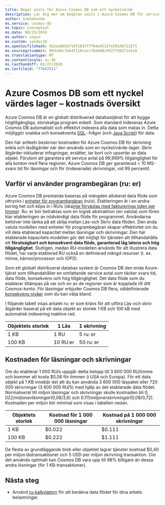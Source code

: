 ```yaml
---
title: Begär units för Azure Cosmos DB som ett nyckelvärde
description: Lär dig mer om begäran units i Azure Cosmos DB för skrivning enkla och läsåtgärder när den används som en nyckel/värde-lager.
author: SnehaGunda
ms.service: cosmos-db
ms.topic: conceptual
ms.date: 08/23/2019
ms.author: sngun
ms.custom: seodec18
ms.openlocfilehash: 5b2ee8b5bf19f16d7f7f04e9515fe591db7132f1
ms.sourcegitcommit: 96dc60c7eb4f210cacc78de88c9527f302f141a9
ms.translationtype: MT
ms.contentlocale: sv-SE
ms.lasthandoff: 02/27/2020
ms.locfileid: "77647511"
---
```

# <a name="azure-cosmos-db-as-a-key-value-store--cost-overview"></a>Azure Cosmos DB som ett nyckel värdes lager – kostnads översikt

Azure Cosmos DB är en globalt distribuerad databastjänst för att bygga högtillgängliga, storskaliga program enkelt. Som standard indexeras Azure Cosmos DB automatiskt och effektivt indexera alla data som matas in. Detta möjliggör snabba och konsekventa [SQL](how-to-sql-query.md) -frågor (och [Java Script](stored-procedures-triggers-udfs.md)) för data. 

Den här artikeln beskriver kostnaden för Azure Cosmos DB för skrivning enkla och läsåtgärder när den används som en nyckel/värde-lager. Skriv åtgärder inkluderar infogningar, ersätter, tar bort och upsertar av data objekt. Förutom att garantera ett service avtal på 99,999% tillgänglighet för alla konton med flera regioner, Azure Cosmos DB ger garanterad < 10 MS-svars tid för läsningar och för (indexerade) skrivningar, vid 99 percentil. 

## <a name="why-we-use-request-units-rus"></a>Varför vi använder programbegäran (ru: er)

Azure Cosmos DB prestanda baseras på mängden allokerat data flöde som uttrycks i [enheter för programbegäran](request-units.md) (ru/s). Etableringen är i en andra kornig het och köps in i RU/s (ska[inte förväxlas med fakturerings tiden per timme](https://azure.microsoft.com/pricing/details/cosmos-db/)). Ru: er bör betraktas som en logisk abstraktion (en valuta) som fören klar etableringen av nödvändigt data flöde för programmet. Användarna behöver inte tänka på att skilja mellan Läs-och Skriv data flöden. Den enda valuta modellen med enheter för programbegäran skapar effektivitet om du vill dela etablerad kapacitet mellan läsningar och skrivningar. Den här etablerade kapacitets modellen gör det möjligt för tjänsten att tillhandahålla ett **förutsägbart och konsekvent data flöde, garanterad låg latens och hög tillgänglighet**. Slutligen, medan RU-modellen används för att illustrera data flödet, har varje etablerad RU också en definierad mängd resurser (t. ex. minne, kärnor/processor och IOPS).

Som ett globalt distribuerat databas system är Cosmos DB den enda Azure-tjänst som tillhandahåller en omfattande service avtal som täcker svars tid, data flöde, konsekvens och hög tillgänglighet. Det data flöde som du etablerar tillämpas på var och en av de regioner som är kopplade till ditt Cosmos-konto. För läsningar erbjuder Cosmos DB flera, väldefinierade [konsekvens nivåer](consistency-levels.md) som du kan välja bland. 

I följande tabell visas antalet ru: er som krävs för att utföra Läs-och skriv åtgärder baserat på ett data objekt av storlek 1 KB och 100 kB med automatisk indexering inaktive rad. 

|Objektets storlek|1 Läs|1 skrivning|
|-------------|------|-------|
|1 KB|1 RU|5 ru: er|
|100 KB|10 RU:er|50 ru: er|

## <a name="cost-of-reads-and-writes"></a>Kostnaden för läsningar och skrivningar

Om du etablerar 1 000 RU/s uppgår detta belopp till 3 600 000 RU/timme och kommer att kosta $0,08 för timmen (i USA och Europa). För ett data objekt på 1 KB innebär det att du kan använda 3 600 000 läspaket eller 720 000 skrivningar (3 600 000 RU/5) med hjälp av det etablerade data flödet. Normaliserat till miljon läsningar och skrivningar skulle kostnaden bli $0,022/miljon av läsningar ($0,08/3,6) och $0.111/miljoner skrivningar ($0,08/0,72). Kostnaden per miljon blir minimal som visas i tabellen nedan.

|Objektets storlek|Kostnad för 1 000 000 läsningar|Kostnad på 1 000 000 skrivningar|
|-------------|-------|--------|
|1 KB|$0.022|$0.111|
|100 KB|$0.222|$1.111|


De flesta av grundläggande blob eller objektet lagrar tjänster kostnad $0,40 per miljon lästransaktioner och 5 USD per miljon skrivning transaktion. Om det används optimalt kan Cosmos DB vara upp till 98% billigare än dessa andra lösningar (för 1 KB-transaktioner).

## <a name="next-steps"></a>Nästa steg

* Använd [ru-kalkylatorn](https://cosmos.azure.com/capacitycalculator/) för att beräkna data flödet för dina arbets belastningar.

